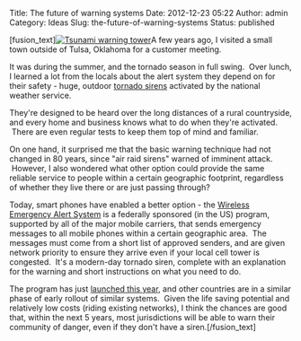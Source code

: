 Title: The future of warning systems
Date: 2012-12-23 05:22
Author: admin
Category: Ideas
Slug: the-future-of-warning-systems
Status: published

[fusion\_text][![Tsunami warning
tower](http://www.jeffsidea.com/wp-content/uploads/2012/12/Tsunami_warning_tower_near_Khao_Lak_Thailand.-201x300.jpg)](http://www.jeffsidea.com/wp-content/uploads/2012/12/Tsunami_warning_tower_near_Khao_Lak_Thailand.-e1419556255599.jpg)A
few years ago, I visited a small town outside of Tulsa, Oklahoma for a
customer meeting.

It was during the summer, and the tornado season in full swing.  Over
lunch, I learned a lot from the locals about the alert system they
depend on for their safety - huge, outdoor [tornado
sirens](http://en.wikipedia.org/wiki/Civil_defense_siren) activated by
the national weather service.

They're designed to be heard over the long distances of a rural
countryside, and every home and business knows what to do when they're
activated.  There are even regular tests to keep them top of mind and
familiar.

On one hand, it surprised me that the basic warning technique had not
changed in 80 years, since "air raid sirens" warned of imminent attack.
 However, I also wondered what other option could provide the same
reliable service to people within a certain geographic footprint,
regardless of whether they live there or are just passing through?

Today, smart phones have enabled a better option - the [Wireless
Emergency Alert
System](http://www.ctia.org/consumer_info/safety/index.cfm/AID/12082) is
a federally sponsored (in the US) program, supported by all of the major
mobile carriers, that sends emergency messages to all mobile phones
within a certain geographic area.  The messages must come from a short
list of approved senders, and are given network priority to ensure they
arrive even if your local cell tower is congested.  It's a modern-day
tornado siren, complete with an explanation for the warning and short
instructions on what you need to do.

The program has just [launched this
year](http://www.informationweek.com/government/mobile/wireless-emergency-alert-system-goes-liv/240002942),
and other countries are in a similar phase of early rollout of similar
systems.  Given the life saving potential and relatively low costs
(riding existing networks), I think the chances are good that, within
the next 5 years, most jurisdictions will be able to warn their
community of danger, even if they don't have a siren.[/fusion\_text]
